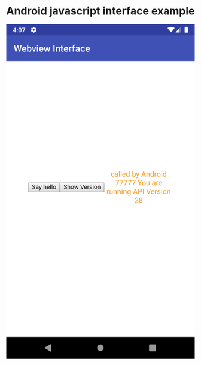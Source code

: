 # Android javascript interface example
![alt text](https://github.com/istiaqahmed90/android_javascript_interface/blob/master/Screenshot_1582301255.png)
